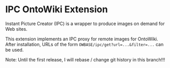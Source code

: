# IPC OntoWiki Extension

Instant Picture Creator (IPC) is a wrapper to produce images on demand
for Web sites.

This extension implements an IPC proxy for remote images for OntoWiki.
After installation, URLs of the form  `OWBASE/ipc/get?url=...&filter=...` can
be used.

Note: Until the first release, I will rebase / change git history in this branch!!!
